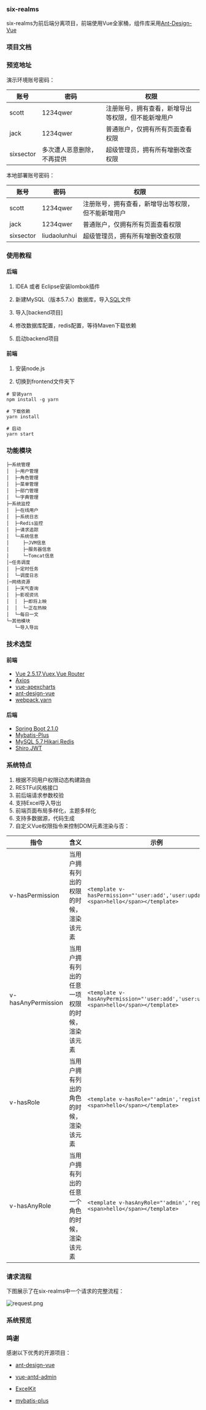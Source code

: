 ### six-realms

six-realms为前后端分离项目，前端使用Vue全家桶，组件库采用[Ant-Design-Vue](https://vuecomponent.github.io/ant-design-vue/docs/vue/introduce-cn/)

### 项目文档


### 预览地址


演示环境账号密码：

账号 | 密码| 权限
---|---|---
scott | 1234qwer | 注册账号，拥有查看，新增导出等权限，但不能新增用户
jack | 1234qwer |普通账户，仅拥有所有页面查看权限
sixsector | 多次遭人恶意删除，不再提供 |超级管理员，拥有所有增删改查权限

本地部署账号密码：

账号 | 密码| 权限
---|---|---
scott | 1234qwer | 注册账号，拥有查看，新增导出等权限，但不能新增用户
jack | 1234qwer |普通账户，仅拥有所有页面查看权限
sixsector | liudaolunhui |超级管理员，拥有所有增删改查权限

### 使用教程

#### 后端

1. IDEA 或者 Eclipse安装lombok插件

2. 新建MySQL（版本5.7.x）数据库，导入[SQL](sql/sixsector.sql)文件

3. 导入[backend项目]

4. 修改数据库配置，redis配置，等待Maven下载依赖

5. 启动backend项目

#### 前端

1. 安装node.js

2. 切换到frontend文件夹下
```
# 安装yarn
npm install -g yarn

# 下载依赖
yarn install

# 启动
yarn start
```

### 功能模块
```
├─系统管理
│  ├─用户管理
│  ├─角色管理
│  ├─菜单管理
│  ├─部门管理
│  └─字典管理
├─系统监控
│  ├─在线用户
│  ├─系统日志
│  ├─Redis监控
│  ├─请求追踪
│  └─系统信息
│     ├─JVM信息
│     ├─服务器信息
│     └─Tomcat信息
│─任务调度
│  ├─定时任务
│  └─调度日志
│─网络资源
│  ├─天气查询
│  ├─影视资讯
│  │  ├─即将上映
│  │  └─正在热映
│  └─每日一文
└─其他模块
   └─导入导出

```
### 技术选型

#### 前端
- [Vue 2.5.17](https://cn.vuejs.org/),[Vuex](https://vuex.vuejs.org/zh/),[Vue Router](https://router.vuejs.org/zh/)
- [Axios](https://github.com/axios/axios)
- [vue-apexcharts](https://apexcharts.com/vue-chart-demos/line-charts/)
- [ant-design-vue](https://vuecomponent.github.io/ant-design-vue/docs/vue/introduce-cn/)
- [webpack](https://www.webpackjs.com/),[yarn](https://yarnpkg.com/zh-Hans/)

#### 后端
- [Spring Boot 2.1.0](http://spring.io/projects/spring-boot/)
- [Mybatis-Plus](https://mp.baomidou.com/guide/)
- [MySQL 5.7](https://dev.mysql.com/downloads/mysql/5.7.html#downloads),[Hikari](https://brettwooldridge.github.io/HikariCP/),[Redis](https://redis.io/)
- [Shiro](http://shiro.apache.org/),[JWT](https://jwt.io/)

### 系统特点

1. 根据不同用户权限动态构建路由
2. RESTFul风格接口
3. 前后端请求参数校验
4. 支持Excel导入导出
5. 前端页面布局多样化，主题多样化
6. 支持多数据源，代码生成
7. 自定义Vue权限指令来控制DOM元素渲染与否：

指令 | 含义| 示例
---|---|---
v-hasPermission | 当用户拥有列出的权限的时候，渲染该元素 |`<template v-hasPermission="'user:add','user:update'"><span>hello</span></template>`
v-hasAnyPermission | 当用户拥有列出的任意一项权限的时候，渲染该元素 |`<template v-hasAnyPermission="'user:add','user:update'"><span>hello</span></template>`
v-hasRole | 当用户拥有列出的角色的时候，渲染该元素 |`<template v-hasRole="'admin','register'"><span>hello</span></template>`
v-hasAnyRole | 当用户拥有列出的任意一个角色的时候，渲染该元素 |`<template v-hasAnyRole="'admin','register'"><span>hello</span></template>`

### 请求流程
下图展示了在six-realms中一个请求的完整流程：

![request.png](images/request.png)
### 系统预览


### 鸣谢

感谢以下优秀的开源项目：

- [ant-design-vue](https://github.com/vueComponent/ant-design-vue)

- [vue-antd-admin](https://github.com/iczer/vue-antd-admin)

- [ExcelKit](https://gitee.com/wuwenze/ExcelKit)

- [mybatis-plus](https://github.com/baomidou/mybatis-plus)
